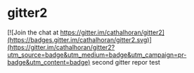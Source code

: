 # gitter2

[![Join the chat at https://gitter.im/cathalhoran/gitter2](https://badges.gitter.im/cathalhoran/gitter2.svg)](https://gitter.im/cathalhoran/gitter2?utm_source=badge&utm_medium=badge&utm_campaign=pr-badge&utm_content=badge)
second gitter repor test
